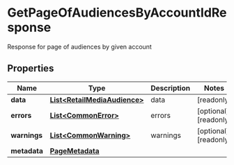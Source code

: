 

# GetPageOfAudiencesByAccountIdResponse

Response for page of audiences by given account

## Properties

Name | Type | Description | Notes
------------ | ------------- | ------------- | -------------
**data** | [**List&lt;RetailMediaAudience&gt;**](RetailMediaAudience.md) | data |  [readonly]
**errors** | [**List&lt;CommonError&gt;**](CommonError.md) | errors |  [optional] [readonly]
**warnings** | [**List&lt;CommonWarning&gt;**](CommonWarning.md) | warnings |  [optional] [readonly]
**metadata** | [**PageMetadata**](PageMetadata.md) |  | 



